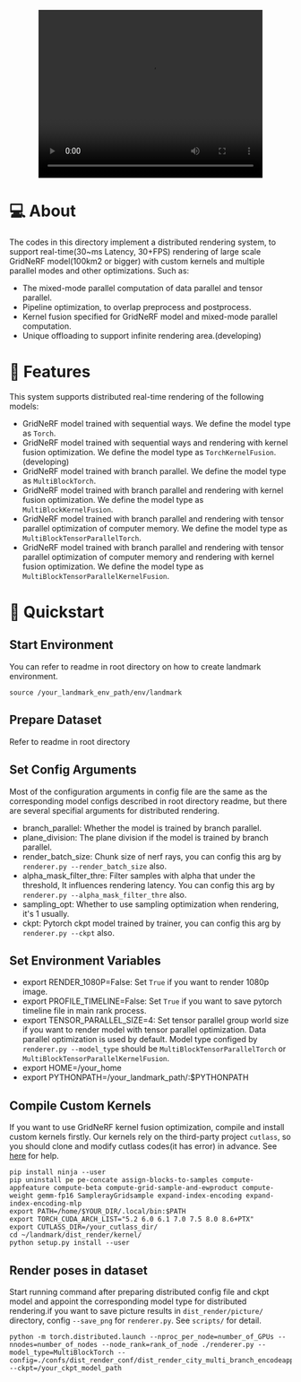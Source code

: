 <p align="center">
<video width="400" height="300" src="https://github.com/InternLandMark/LandMark_Documentation/blob/main/videos/1k.mp4"></video>
</p>

# 💻 About
The codes in this directory implement a distributed rendering system,
to support real-time(30~ms Latency, 30+FPS) rendering of large scale GridNeRF model(100km2 or bigger) with custom kernels and multiple parallel modes and other optimizations. Such as:
- The mixed-mode parallel computation of data parallel and tensor parallel.
- Pipeline optimization, to overlap preprocess and postprocess.
- Kernel fusion specified for GridNeRF model and mixed-mode parallel computation.
- Unique offloading to support infinite rendering area.(developing)

# 🎨 Features
This system supports distributed real-time rendering of the following models:
- GridNeRF model trained with sequential ways. We define the model type as `Torch`.
- GridNeRF model trained with sequential ways and rendering with kernel fusion optimization. We define the model type as `TorchKernelFusion`.(developing)
- GridNeRF model trained with branch parallel. We define the model type as `MultiBlockTorch`.
- GridNeRF model trained with branch parallel and rendering with kernel fusion optimization. We define the model type as `MultiBlockKernelFusion`.
- GridNeRF model trained with branch parallel and rendering with tensor parallel optimization of computer memory. We define the model type as `MultiBlockTensorParallelTorch`.
- GridNeRF model trained with branch parallel and rendering with tensor parallel optimization of computer memory and rendering with kernel fusion optimization. We define the model type as `MultiBlockTensorParallelKernelFusion`.

# 🚀 Quickstart
## Start Environment
You can refer to readme in root directory on how to create landmark environment.
```
source /your_landmark_env_path/env/landmark
```

## Prepare Dataset
Refer to readme in root directory

## Set Config Arguments
Most of the configuration arguments in config file are the same as the corresponding model configs described in root directory readme, but there are several specifial arguments for distributed rendering.
- branch_parallel: Whether the model is trained by branch parallel.
- plane_division: The plane division if the model is trained by branch parallel.
- render_batch_size: Chunk size of nerf rays, you can config this arg by `renderer.py --render_batch_size` also.
- alpha_mask_filter_thre: Filter samples with alpha that under the threshold, It influences rendering latency. You can config this arg by `renderer.py --alpha_mask_filter_thre` also.
- sampling_opt: Whether to use sampling optimization when rendering, it's 1 usually.
- ckpt: Pytorch ckpt model trained by trainer, you can config this arg by `renderer.py --ckpt` also.

## Set Environment Variables
- export RENDER_1080P=False: Set `True` if you want to render 1080p image.
- export PROFILE_TIMELINE=False: Set `True` if you want to save pytorch timeline file in main rank process.
- export TENSOR_PARALLEL_SIZE=4: Set tensor parallel group world size if you want to render model with tensor parallel optimization. Data parallel optimization is used by default. Model type configed by `renderer.py --model_type` should be `MultiBlockTensorParallelTorch` or `MultiBlockTensorParallelKernelFusion`.
- export HOME=/your_home
- export PYTHONPATH=/your_landmark_path/:$PYTHONPATH


## Compile Custom Kernels
If you want to use GridNeRF kernel fusion optimization, compile and install custom kernels firstly.
Our kernels rely on the third-party project `cutlass`, so you should clone and modify cutlass codes(it has error) in advance. See [here](https://github.com/InternLandMark/LandMark_Documentation/blob/main/kernel_docs/README.md) for help.
```
pip install ninja --user
pip uninstall pe pe-concate assign-blocks-to-samples compute-appfeature compute-beta compute-grid-sample-and-ewproduct compute-weight gemm-fp16 SamplerayGridsample expand-index-encoding expand-index-encoding-mlp
export PATH=/home/$YOUR_DIR/.local/bin:$PATH
export TORCH_CUDA_ARCH_LIST="5.2 6.0 6.1 7.0 7.5 8.0 8.6+PTX"
export CUTLASS_DIR=/your_cutlass_dir/
cd ~/landmark/dist_render/kernel/
python setup.py install --user
```

## Render poses in dataset
Start running command after preparing distributed config file and ckpt model and appoint the corresponding model type for distributed rendering.if you want to save picture results in `dist_render/picture/` directory, config `--save_png` for `renderer.py`. See `scripts/` for detail.
```
python -m torch.distributed.launch --nproc_per_node=number_of_GPUs --nnodes=number_of_nodes --node_rank=rank_of_node ./renderer.py --model_type=MultiBlockTorch --config=./confs/dist_render_conf/dist_render_city_multi_branch_encodeapp.txt --ckpt=/your_ckpt_model_path
```
